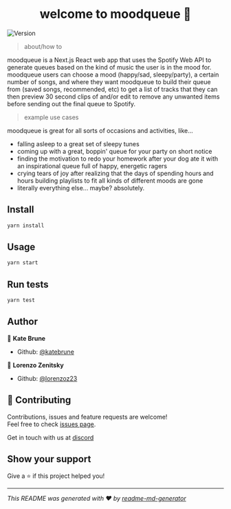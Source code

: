 <h1 align="center">welcome to moodqueue 👋</h1>
<p>
  <img alt="Version" src="https://img.shields.io/badge/version-0.1.0-blue.svg?cacheSeconds=2592000" />
</p>

> about/how to

moodqueue is a Next.js React web app that uses the Spotify Web API to generate queues based on the kind of music the user is in the mood for. moodqueue users can choose a mood (happy/sad, sleepy/party), a certain number of songs, and where they want moodqueue to build their queue from (saved songs, recommended, etc) to get a list of tracks that they can then preview 30 second clips of and/or edit to remove any unwanted items before sending out the final queue to Spotify.

> example use cases

moodqueue is great for all sorts of occasions and activities, like...

-   falling asleep to a great set of sleepy tunes
-   coming up with a great, boppin' queue for your party on short notice
-   finding the motivation to redo your homework after your dog ate it with an inspirational queue full of happy, energetic ragers
-   crying tears of joy after realizing that the days of spending hours and hours building playlists to fit all kinds of different moods are gone
-   literally everything else... maybe? absolutely.

## Install

```sh
yarn install
```

## Usage

```sh
yarn start
```

## Run tests

```sh
yarn test
```

## Author

👤 **Kate Brune**

-   Github: [@katebrune](https://github.com/katebrune)

👤 **Lorenzo Zenitsky**

-   Github: [@lorenzoz23](https://github.com/lorenzoz23)

## 🤝 Contributing

Contributions, issues and feature requests are welcome!<br />Feel free to check [issues page](https://github.com/scott-street/moodqueue/issues).

Get in touch with us at [discord](https://discord.gg/wBcA2e3)

## Show your support

Give a ⭐️ if this project helped you!

---

_This README was generated with ❤️ by [readme-md-generator](https://github.com/kefranabg/readme-md-generator)_
